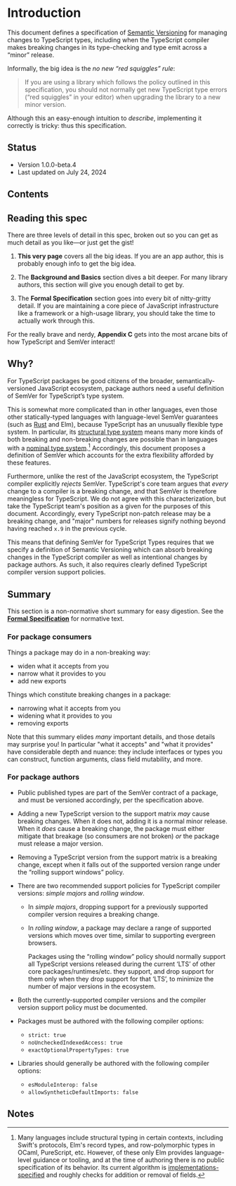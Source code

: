 # Introduction

This document defines a specification of [Semantic Versioning][semver] for managing changes to TypeScript types, including when the TypeScript compiler makes breaking changes in its type-checking and type emit across a “minor” release.

[semver]: https://semver.org

Informally, the big idea is the *no new “red squiggles” rule*:

> If you are using a library which follows the policy outlined in this specification, you should not normally get new TypeScript type errors (“red squiggles” in your editor) when upgrading the library to a new minor version.

Although this an easy-enough intuition to *describe*, implementing it correctly is tricky: thus this specification.

## Status

- Version 1.0.0-beta.4
- Last updated on July 24, 2024

## Contents

<!-- toc -->


## Reading this spec

There are three levels of detail in this spec, broken out so you can get as much detail as you like—or just get the gist!

1. **This very page** covers all the big ideas. If you are an app author, this is probably enough info to get the big idea.

2. The **Background and Basics** section dives a bit deeper. For many library authors, this section will give you enough detail to get by.

3. The **Formal Specification** section goes into every bit of nitty-gritty detail. If you are maintaining a core piece of JavaScript infrastructure like a framework or a high-usage library, you should take the time to actually work through this.

For the really brave and nerdy, **Appendix C** gets into the most arcane bits of how TypeScript and SemVer interact!


## Why?

For TypeScript packages be good citizens of the broader, semantically-versioned JavaScript ecosystem, package authors need a useful definition of SemVer for TypeScript’s type system.

This is somewhat more complicated than in other languages, even those other statically-typed languages with language-level SemVer guarantees (such as [Rust][rust-semver] and Elm), because TypeScript has an unusually flexible type system. In particular, its [structural type system][structural] means many more kinds of both breaking and non-breaking changes are possible than in languages with a [nominal type system][nominal].[^other-structural-types] Accordingly, this document proposes a definition of SemVer which accounts for the extra flexibility afforded by these features.

[rust-semver]: https://rust-lang.github.io/rfcs/1122-language-semver.html
[structural]: https://en.wikipedia.org/wiki/Structural_type_system
[nominal]: https://en.wikipedia.org/wiki/Nominal_type_system

Furthermore, unlike the rest of the JavaScript ecosystem, the TypeScript compiler explicitly *rejects* SemVer. TypeScript's core team argues that *every* change to a compiler is a breaking change, and that SemVer is therefore meaningless for TypeScript. We do not agree with this characterization, but take the TypeScript team's position as a given for the purposes of this document. Accordingly, every TypeScript non-patch release may be a breaking change, and "major" numbers for releases signify nothing beyond having reached `x.9` in the previous cycle.

This means that defining SemVer for TypeScript Types requires that we specify a definition of Semantic Versioning which can absorb breaking changes in the TypeScript compiler as well as intentional changes by package authors. As such, it also requires clearly defined TypeScript compiler version support policies.

## Summary

This section is a non-normative short summary for easy digestion. See the [**Formal Specification**](./formal-spec/index.md) for normative text.

### For package consumers

Things a package may do in a non-breaking way:

- widen what it accepts from you
- narrow what it provides to you
- add new exports

Things which constitute breaking changes in a package:

- narrowing what it accepts from you
- widening what it provides to you
- removing exports

Note that this summary elides *many* important details, and those details may surprise you! In particular "what it accepts" and "what it provides" have considerable depth and nuance: they include interfaces or types you can construct, function arguments, class field mutability, and more.

### For package authors

-   Public published types are part of the SemVer contract of a package, and must be versioned accordingly, per the specification above.

-   Adding a new TypeScript version to the support matrix *may* cause breaking changes. When it does not, adding it is a normal minor release. When it *does* cause a breaking change, the package must either mitigate that breakage (so consumers are not broken) *or* the package must release a major version.

-   Removing a TypeScript version from the support matrix is a breaking change, except when it falls out of the supported version range under the “rolling support windows” policy.

-   There are two recommended support policies for TypeScript compiler versions: *simple majors* and *rolling window*.

    -   In *simple majors*, dropping support for a previously supported compiler version requires a breaking change.

    -   In *rolling window*, a package may declare a range of supported versions which moves over time, similar to supporting evergreen browsers.

        Packages using the “rolling window” policy should normally support all TypeScript versions released during the current ‘LTS’ of other core packages/runtimes/etc. they support, and drop support for them only when they drop support for that ‘LTS’, to minimize the number of major versions in the ecosystem.

-   Both the currently-supported compiler versions and the compiler version support policy must be documented.

-   Packages must be authored with the following compiler options:
    -   `strict: true`
    -   `noUncheckedIndexedAccess: true`
    -   `exactOptionalPropertyTypes: true`

-   Libraries should generally be authored with the following compiler options:
    -   `esModuleInterop: false`
    -   `allowSyntheticDefaultImports: false`



## Notes

[^other-structural-types]: Many languages include structural typing in certain contexts, including Swift's protocols, Elm's record types, and row-polymorphic types in OCaml, PureScript, etc. However, of these only Elm provides language-level guidance or tooling, and at the time of authoring there is no public specification of its behavior. Its current algorithm is [implementations-specified][elm-compat] and roughly checks for addition or removal of fields.

[elm-compat]: https://github.com/elm/compiler/blob/770071accf791e8171440709effe71e78a9ab37c/builder/src/Deps/Diff.hs#L128-L136
